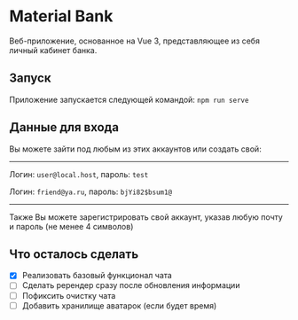 # Material Bank
Веб-приложение, основанное на Vue 3, представляющее из себя личный кабинет банка.

## Запуск
Приложение запускается следующей командой:
`npm run serve`

## Данные для входа
Вы можете зайти под любым из этих аккаунтов или создать свой:
***
Логин: `user@local.host`, пароль: `test`

Логин: `friend@ya.ru`, пароль: `bjYi82$bsum1@`
***

Также Вы можете зарегистрировать свой аккаунт, указав любую почту и пароль (не менее 4 символов)
## Что осталось сделать
- [x] Реализовать базовый функционал чата
- [ ] Сделать ререндер сразу после обновления информации
- [ ] Пофиксить очистку чата
- [ ] Добавить хранилище аватарок (если будет время)